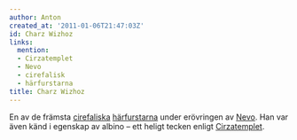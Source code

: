 ```yaml
---
author: Anton
created_at: '2011-01-06T21:47:03Z'
id: Charz Wizhoz
links:
  mention:
  - Cirzatemplet
  - Nevo
  - cirefalisk
  - härfurstarna
title: Charz Wizhoz
---
```


En av de främsta [cirefaliska][] [härfurstarna] under erövringen av [Nevo]. Han var även känd i
egenskap av albino – ett heligt tecken enligt [Cirzatemplet].

  [cirefaliska]: cirefalisk
  [härfurstarna]: härfurstarna
  [Nevo]: Nevo
  [Cirzatemplet]: Cirzatemplet
